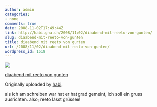 ```yaml
---
author: admin
categories:
- none
comments: true
date: 2008-11-02T17:49:44Z
link: http://habi.gna.ch/2008/11/02/diaabend-mit-reeto-von-gunten/
slug: diaabend-mit-reeto-von-gunten
title: diaabend mit reeto von gunten
url: /2008/11/02/diaabend-mit-reeto-von-gunten/
wordpress_id: 1518
---
```


[![](http://farm4.static.flickr.com/3247/2995370145_215acd918b_m.jpg)](http://www.flickr.com/photos/habi/2995370145/)
   

 
  [diaabend mit reeto von gunten](http://www.flickr.com/photos/habi/2995370145/)
    

  Originally uploaded by [habi](http://www.flickr.com/people/habi/).
 



als ich am schreiben war hat er hat grad gemeint, ich soll ein gruss ausrichten. also; reeto lässt grüssen!
  

